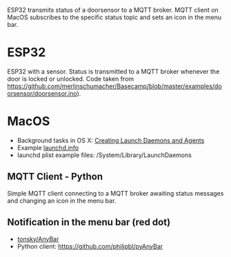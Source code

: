 ESP32 transmits status of a doorsensor to a MQTT broker. MQTT client on MacOS subscribes to the specific status topic and sets an icon in the menu bar.

# ESP32
ESP32 with a sensor. Status is transmitted to a MQTT broker whenever the door is locked or unlocked. Code taken from https://github.com/merlinschumacher/Basecamp/blob/master/examples/doorsensor/doorsensor.ino).

# MacOS
- Background tasks in OS X: [Creating Launch Daemons and Agents](https://developer.apple.com/library/content/documentation/MacOSX/Conceptual/BPSystemStartup/Chapters/CreatingLaunchdJobs.html#//apple_ref/doc/uid/10000172i-SW7-BCIEDDBJ)
- Example [launchd.info](http://www.launchd.info/)
- launchd plist example files: /System/Library/LaunchDaemons

## MQTT Client - Python
Simple MQTT client connecting to a MQTT broker awaiting status messages and changing an icon in the menu bar.

## Notification in the menu bar (red dot)
- [tonsky/AnyBar](https://github.com/tonsky/AnyBar)
- Python client: https://github.com/philipbl/pyAnyBar
